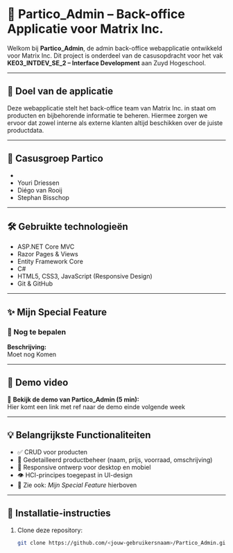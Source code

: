 # 🧩 Partico_Admin – Back-office Applicatie voor Matrix Inc.

Welkom bij **Partico_Admin**, de admin back-office webapplicatie ontwikkeld voor Matrix Inc. Dit project is onderdeel van de casusopdracht voor het vak **KE03_INTDEV_SE_2 – Interface Development** aan Zuyd Hogeschool.

---

## 📌 Doel van de applicatie

Deze webapplicatie stelt het back-office team van Matrix Inc. in staat om producten en bijbehorende informatie te beheren. Hiermee zorgen we ervoor dat zowel interne als externe klanten altijd beschikken over de juiste productdata.

---

## 👥 Casusgroep Partico

- 
- Youri Driessen
- Diégo van Rooij
- Stephan Bisschop

---

## 🛠️ Gebruikte technologieën

- ASP.NET Core MVC  
- Razor Pages & Views  
- Entity Framework Core  
- C#  
- HTML5, CSS3, JavaScript (Responsive Design)  
- Git & GitHub  

---

## ✨ Mijn Special Feature

### 🔧 Nog te bepalen
**Beschrijving:**  
Moet nog Komen

---

## 📸 Demo video

🎥 **Bekijk de demo van Partico_Admin (5 min):**  
Hier komt een link met ref naar de demo einde volgende week

---

## 💡 Belangrijkste Functionaliteiten

- ✅ CRUD voor producten
- 📝 Gedetailleerd productbeheer (naam, prijs, voorraad, omschrijving)
- 📱 Responsive ontwerp voor desktop en mobiel
- 👁️ HCI-principes toegepast in UI-design
- 🧩 Zie ook: *Mijn Special Feature* hierboven

---

## 🚀 Installatie-instructies

1. Clone deze repository:
   ```bash
   git clone https://github.com/<jouw-gebruikersnaam>/Partico_Admin.git
